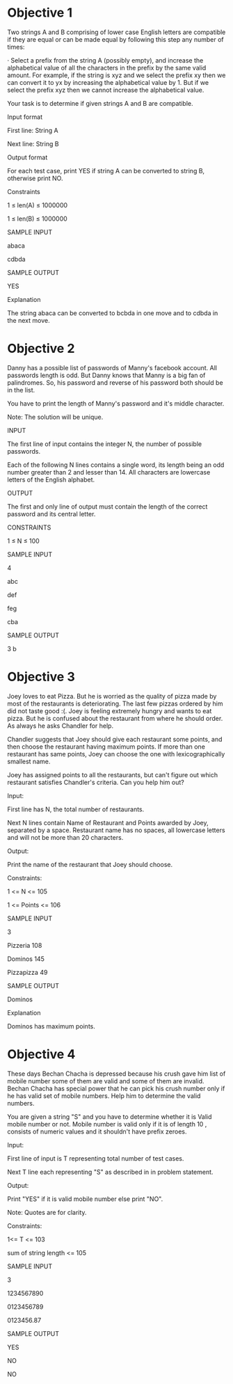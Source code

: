 # Objective 1

Two strings A and B comprising of lower case English letters are compatible if they are equal or can be made equal by following this step any number of times:

 

·         Select a prefix from the string A (possibly empty), and increase the alphabetical value of all the characters in the prefix by the same valid amount. For example, if the string is xyz and we select the prefix xy then we can convert it to yx by increasing the alphabetical value by 1. But if we select the prefix xyz then we cannot increase the alphabetical value.

 

Your task is to determine if given strings A and B are compatible.

 

Input format

 

First line: String A

Next line: String B

 

Output format

 

For each test case, print YES if string A can be converted to string B, otherwise print NO.

 

Constraints

 

1 ≤ len(A) ≤ 1000000

1 ≤ len(B) ≤ 1000000

 

SAMPLE INPUT

 

abaca

cdbda

 

SAMPLE OUTPUT

 

YES

 

Explanation

 

The string abaca can be converted to bcbda in one move and to cdbda in the next move.

# Objective 2

Danny has a possible list of passwords of Manny's facebook account. All passwords length is odd. But Danny knows that Manny is a big fan of palindromes. So, his password and reverse of his password both should be in the list.

 

You have to print the length of Manny's password and it's middle character.

 

Note: The solution will be unique.

 

INPUT

 

The first line of input contains the integer N, the number of possible passwords.

Each of the following N lines contains a single word, its length being an odd number greater than 2 and lesser than 14. All characters are lowercase letters of the English alphabet.

 

OUTPUT

 

The first and only line of output must contain the length of the correct password and its central letter.

 

CONSTRAINTS

 

1 ≤ N ≤ 100

 

SAMPLE INPUT

 

4

abc

def

feg

cba

 

SAMPLE OUTPUT

 

3 b

# Objective 3

Joey loves to eat Pizza. But he is worried as the quality of pizza made by most of the restaurants is deteriorating. The last few pizzas ordered by him did not taste good :(. Joey is feeling extremely hungry and wants to eat pizza. But he is confused about the restaurant from where he should order. As always he asks Chandler for help.

 

Chandler suggests that Joey should give each restaurant some points, and then choose the restaurant having maximum points. If more than one restaurant has same points, Joey can choose the one with lexicographically smallest name.

 

Joey has assigned points to all the restaurants, but can't figure out which restaurant satisfies Chandler's criteria. Can you help him out?

 

Input:

 

First line has N, the total number of restaurants.

Next N lines contain Name of Restaurant and Points awarded by Joey, separated by a space. Restaurant name has no spaces, all lowercase letters and will not be more than 20 characters.

 

Output:

 

Print the name of the restaurant that Joey should choose.

 

Constraints:

 

1 <= N <= 105

1 <= Points <= 106

 

SAMPLE INPUT

 

3

Pizzeria 108

Dominos 145

Pizzapizza 49

 

SAMPLE OUTPUT

 

Dominos

 

Explanation

 

Dominos has maximum points.

# Objective 4

These days Bechan Chacha is depressed because his crush gave him list of mobile number some of them are valid and some of them are invalid. Bechan Chacha has special power that he can pick his crush number only if he has valid set of mobile numbers. Help him to determine the valid numbers.

 

You are given a string "S" and you have to determine whether it is Valid mobile number or not. Mobile number is valid only if it is of length 10 , consists of numeric values and it shouldn't have prefix zeroes.

 

Input:

 

First line of input is T representing total number of test cases.

Next T line each representing "S" as described in in problem statement.

 

Output:

 

Print "YES" if it is valid mobile number else print "NO".

Note: Quotes are for clarity.

 

Constraints:

 

1<= T <= 103

sum of string length <= 105

 

SAMPLE INPUT

 

3

1234567890

0123456789

0123456.87

 

SAMPLE OUTPUT

 

YES

NO

NO
